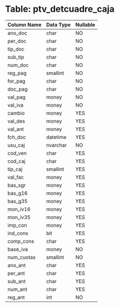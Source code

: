 # Table: ptv_detcuadre_caja

| Column Name | Data Type | Nullable |
|-------------|-----------|----------|
| ano_doc | char | NO |
| per_doc | char | NO |
| tip_doc | char | NO |
| sub_tip | char | NO |
| num_doc | char | NO |
| reg_pag | smallint | NO |
| for_pag | char | NO |
| doc_pag | char | NO |
| val_pag | money | NO |
| val_iva | money | NO |
| cambio | money | YES |
| val_des | money | YES |
| val_ant | money | YES |
| fch_doc | datetime | YES |
| usu_caj | nvarchar | NO |
| cod_ven | char | YES |
| cod_caj | char | YES |
| tip_caj | smallint | YES |
| val_fac | money | YES |
| bas_sgr | money | YES |
| bas_g16 | money | YES |
| bas_g35 | money | YES |
| mon_iv16 | money | YES |
| mon_iv35 | money | YES |
| imp_con | money | YES |
| ind_cons | bit | YES |
| comp_cons | char | YES |
| base_iva | money | NO |
| num_cuotas | smallint | NO |
| ano_ant | char | YES |
| per_ant | char | YES |
| sub_ant | char | YES |
| num_ant | char | YES |
| reg_ant | int | NO |
